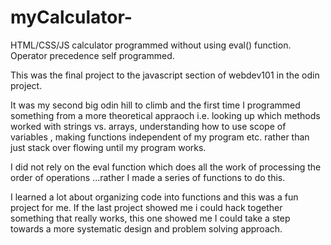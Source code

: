 # myCalculator-
HTML/CSS/JS calculator programmed without using eval() function. Operator precedence self programmed.  


This was the final project to the javascript section of webdev101 in the odin project. 

It was my second big odin hill to climb and the first time I programmed something from a more theoretical appraoch i.e. looking up which methods worked with strings vs. arrays, understanding how to use scope of variables , making functions independent of my program etc. rather than just stack over flowing until my program works.

I did not rely on the eval function which does all the work of processing the order of operations ...rather I made a series of functions to do this. 

I learned a lot about organizing code into functions and this was a fun project for me. If the last project showed me i could hack together something that really works, this one showed me I could take a step towards a more systematic design and problem solving approach. 